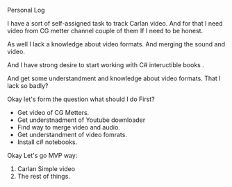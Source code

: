 Personal Log

I have a sort of self-assigned task to track Carlan video.
And for that I need video from CG metter channel 
couple of them If I need to be honest.

As well I lack a knowledge about video formats.
And merging the sound and video.

And I have strong desire to start working with C# inteructible books        .

And get some understandment and knowledge about video formats. 
That I lack so badly?

Okay let's form the question what should I do First?
- Get video of CG Metters.
- Get understnadment of Youtube downloader
- Find way to merge video and audio.
- Get understandment of video fomrats.
- Install c# notebooks.


Okay Let's go MVP way:

 1. Carlan Simple video 
 2. The rest of things.
 